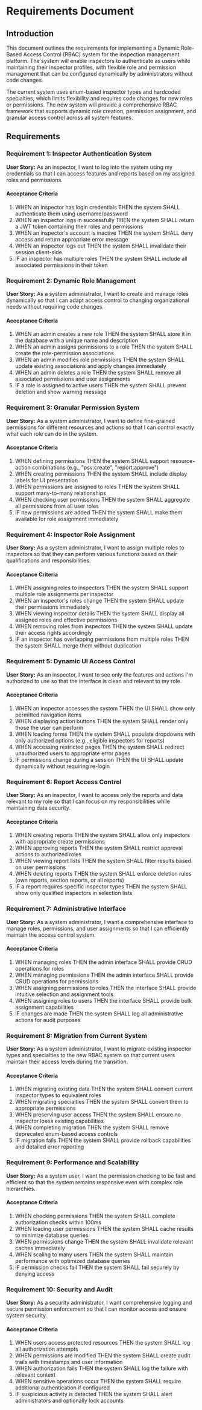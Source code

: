 # Requirements Document

## Introduction

This document outlines the requirements for implementing a Dynamic Role-Based Access Control (RBAC) system for the inspection management platform. The system will enable inspectors to authenticate as users while maintaining their inspector profiles, with flexible role and permission management that can be configured dynamically by administrators without code changes.

The current system uses enum-based inspector types and hardcoded specialties, which limits flexibility and requires code changes for new roles or permissions. The new system will provide a comprehensive RBAC framework that supports dynamic role creation, permission assignment, and granular access control across all system features.

## Requirements

### Requirement 1: Inspector Authentication System

**User Story:** As an inspector, I want to log into the system using my credentials so that I can access features and reports based on my assigned roles and permissions.

#### Acceptance Criteria

1. WHEN an inspector has login credentials THEN the system SHALL authenticate them using username/password
2. WHEN an inspector logs in successfully THEN the system SHALL return a JWT token containing their roles and permissions
3. WHEN an inspector's account is inactive THEN the system SHALL deny access and return appropriate error message
4. WHEN an inspector logs out THEN the system SHALL invalidate their session client-side
5. IF an inspector has multiple roles THEN the system SHALL include all associated permissions in their token

### Requirement 2: Dynamic Role Management

**User Story:** As a system administrator, I want to create and manage roles dynamically so that I can adapt access control to changing organizational needs without requiring code changes.

#### Acceptance Criteria

1. WHEN an admin creates a new role THEN the system SHALL store it in the database with a unique name and description
2. WHEN an admin assigns permissions to a role THEN the system SHALL create the role-permission associations
3. WHEN an admin modifies role permissions THEN the system SHALL update existing associations and apply changes immediately
4. WHEN an admin deletes a role THEN the system SHALL remove all associated permissions and user assignments
5. IF a role is assigned to active users THEN the system SHALL prevent deletion and show warning message

### Requirement 3: Granular Permission System

**User Story:** As a system administrator, I want to define fine-grained permissions for different resources and actions so that I can control exactly what each role can do in the system.

#### Acceptance Criteria

1. WHEN defining permissions THEN the system SHALL support resource-action combinations (e.g., "psv:create", "report:approve")
2. WHEN creating permissions THEN the system SHALL include display labels for UI presentation
3. WHEN permissions are assigned to roles THEN the system SHALL support many-to-many relationships
4. WHEN checking user permissions THEN the system SHALL aggregate all permissions from all user roles
5. IF new permissions are added THEN the system SHALL make them available for role assignment immediately

### Requirement 4: Inspector Role Assignment

**User Story:** As a system administrator, I want to assign multiple roles to inspectors so that they can perform various functions based on their qualifications and responsibilities.

#### Acceptance Criteria

1. WHEN assigning roles to inspectors THEN the system SHALL support multiple role assignments per inspector
2. WHEN an inspector's roles change THEN the system SHALL update their permissions immediately
3. WHEN viewing inspector details THEN the system SHALL display all assigned roles and effective permissions
4. WHEN removing roles from inspectors THEN the system SHALL update their access rights accordingly
5. IF an inspector has overlapping permissions from multiple roles THEN the system SHALL merge them without duplication

### Requirement 5: Dynamic UI Access Control

**User Story:** As an inspector, I want to see only the features and actions I'm authorized to use so that the interface is clean and relevant to my role.

#### Acceptance Criteria

1. WHEN an inspector accesses the system THEN the UI SHALL show only permitted navigation items
2. WHEN displaying action buttons THEN the system SHALL render only those the user can perform
3. WHEN loading forms THEN the system SHALL populate dropdowns with only authorized options (e.g., eligible inspectors for reports)
4. WHEN accessing restricted pages THEN the system SHALL redirect unauthorized users to appropriate error pages
5. IF permissions change during a session THEN the UI SHALL update dynamically without requiring re-login

### Requirement 6: Report Access Control

**User Story:** As an inspector, I want to access only the reports and data relevant to my role so that I can focus on my responsibilities while maintaining data security.

#### Acceptance Criteria

1. WHEN creating reports THEN the system SHALL allow only inspectors with appropriate create permissions
2. WHEN approving reports THEN the system SHALL restrict approval actions to authorized roles
3. WHEN viewing report lists THEN the system SHALL filter results based on user permissions
4. WHEN deleting reports THEN the system SHALL enforce deletion rules (own reports, section reports, or all reports)
5. IF a report requires specific inspector types THEN the system SHALL show only qualified inspectors in selection lists

### Requirement 7: Administrative Interface

**User Story:** As a system administrator, I want a comprehensive interface to manage roles, permissions, and user assignments so that I can efficiently maintain the access control system.

#### Acceptance Criteria

1. WHEN managing roles THEN the admin interface SHALL provide CRUD operations for roles
2. WHEN managing permissions THEN the admin interface SHALL provide CRUD operations for permissions
3. WHEN assigning permissions to roles THEN the interface SHALL provide intuitive selection and assignment tools
4. WHEN assigning roles to users THEN the interface SHALL provide bulk assignment capabilities
5. IF changes are made THEN the system SHALL log all administrative actions for audit purposes

### Requirement 8: Migration from Current System

**User Story:** As a system administrator, I want to migrate existing inspector types and specialties to the new RBAC system so that current users maintain their access levels during the transition.

#### Acceptance Criteria

1. WHEN migrating existing data THEN the system SHALL convert current inspector types to equivalent roles
2. WHEN migrating specialties THEN the system SHALL convert them to appropriate permissions
3. WHEN preserving user access THEN the system SHALL ensure no inspector loses existing capabilities
4. WHEN completing migration THEN the system SHALL remove deprecated enum-based access controls
5. IF migration fails THEN the system SHALL provide rollback capabilities and detailed error reporting

### Requirement 9: Performance and Scalability

**User Story:** As a system user, I want the permission checking to be fast and efficient so that the system remains responsive even with complex role hierarchies.

#### Acceptance Criteria

1. WHEN checking permissions THEN the system SHALL complete authorization checks within 100ms
2. WHEN loading user permissions THEN the system SHALL cache results to minimize database queries
3. WHEN permissions change THEN the system SHALL invalidate relevant caches immediately
4. WHEN scaling to many users THEN the system SHALL maintain performance with optimized database queries
5. IF permission checks fail THEN the system SHALL fail securely by denying access

### Requirement 10: Security and Audit

**User Story:** As a security administrator, I want comprehensive logging and secure permission enforcement so that I can monitor access and ensure system security.

#### Acceptance Criteria

1. WHEN users access protected resources THEN the system SHALL log all authorization attempts
2. WHEN permissions are modified THEN the system SHALL create audit trails with timestamps and user information
3. WHEN authorization fails THEN the system SHALL log the failure with relevant context
4. WHEN sensitive operations occur THEN the system SHALL require additional authentication if configured
5. IF suspicious activity is detected THEN the system SHALL alert administrators and optionally lock accounts